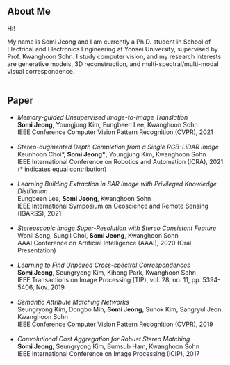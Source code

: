 ## About Me

Hi! 

My name is Somi Jeong and I am currently a Ph.D. student in School of Electrical and Electronics Engineering at Yonsei University, supervised by Prof. Kwanghoon Sohn. 
I study computer vision, and my research interests are generative models, 3D reconstruction, and multi-spectral/multi-modal visual correspondence.
<br>
<br>


## Paper

*   *Memory-guided Unsupervised Image-to-image Translation* <br> **Somi Jeong**, Youngjung Kim, Eungbeen Lee, Kwanghoon Sohn<br>IEEE Conference Computer Vision Pattern Recognition (CVPR), 2021 <br><br>
*   *Stereo-augmented Depth Completion from a Single RGB-LiDAR image*<br>Keunhoon Choi\*, **Somi Jeong\***, Youngjung Kim, Kwanghoon Sohn<br>IEEE International Conference on Robotics and Automation (ICRA), 2021 (* indicates equal contribution)
<br><br>
*   *Learning Building Extraction in SAR Image with Privileged Knowledge Distillation*<br>Eungbeen Lee, **Somi Jeong**, Kwanghoon Sohn<br>IEEE International Symposium on Geoscience and Remote Sensing (IGARSS), 2021<br><br>
*   *Stereoscopic Image Super-Resolution with Stereo Consistent Feature*<br>Wonil Song, Sungil Choi, **Somi Jeong**, Kwanghoon Sohn<br>AAAI Conference on Artificial Intelligence (AAAI), 2020 (Oral Presentation)<br><br>
*   *Learning to Find Unpaired Cross-spectral Correspondences*<br>**Somi Jeong**, Seungryong Kim, Kihong Park, Kwanghoon Sohn<br>IEEE Transactions on Image Processing (TIP), vol. 28, no. 11, pp. 5394- 5406, Nov. 2019<br><br>
*   *Semantic Attribute Matching Networks*<br>Seungryong Kim, Dongbo Min, **Somi Jeong**, Sunok Kim, Sangryul Jeon, Kwanghoon Sohn<br>IEEE Conference Computer Vision Pattern Recognition (CVPR), 2019<br><br>
*   *Convolutional Cost Aggregation for Robust Stereo Matching*<br>**Somi Jeong**, Seungryong Kim, Bumsub Ham, Kwanghoon Sohn<br>IEEE International Conference on Image Processing (ICIP), 2017

<br>
<br>
